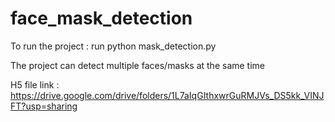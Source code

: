 # face_mask_detection
To run the project : run python mask_detection.py

The project can detect multiple faces/masks at the same time

 H5 file link :
 https://drive.google.com/drive/folders/1L7aIqGIthxwrGuRMJVs_DS5kk_VINJFT?usp=sharing

